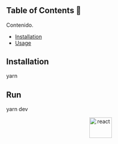 # <Proyecto Coder React>

## Table of Contents 🚀

Contenido.

- [Installation](#installation)
- [Usage](#usage)

## Installation

yarn

## Run

yarn dev

<div align="center">
    <a href="https://es.reactjs.org" target="_blank">
        <img
          src="https://iconape.com/wp-content/files/tx/353401/png/react-logo.png"
          alt="react"
          width="60"
          height="55"
        />
    </a>
</div>
